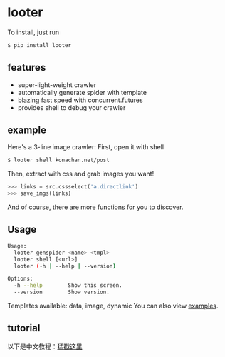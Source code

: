 # looter
To install, just run
``` bash
$ pip install looter
```

## features
- super-light-weight crawler
- automatically generate spider with template
- blazing fast speed with concurrent.futures
- provides shell to debug your crawler

## example
Here's a 3-line image crawler:
First, open it with shell
``` bash
$ looter shell konachan.net/post
```
Then, extract with css and grab images you want!
``` python
>>> links = src.cssselect('a.directlink')
>>> save_imgs(links)
```
And of course, there are more functions for you to discover.

## Usage
``` bash
Usage:
  looter genspider <name> <tmpl>
  looter shell [<url>]
  looter (-h | --help | --version)

Options:
  -h --help        Show this screen.
  --version        Show version.
```
Templates available: data, image, dynamic
You can also view [examples](https://github.com/alphardex/looter/tree/master/looter/examples).

## tutorial
以下是中文教程：[猛戳这里](http://nameless.wang/2018/03/07/looter%E2%80%94%E2%80%94%E8%B6%85%E8%BD%BB%E9%87%8F%E7%BA%A7%E7%88%AC%E8%99%AB%E6%A1%86%E6%9E%B6/)